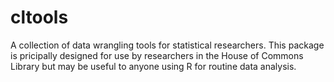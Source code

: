 # cltools

A collection of data wrangling tools for statistical researchers. This package is pricipally designed for use by researchers in the House of Commons Library but may be useful to anyone using R for routine data analysis.

